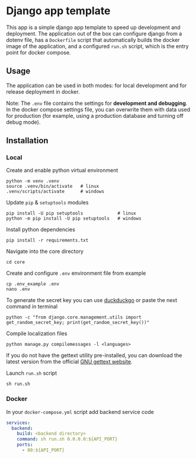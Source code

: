 # Django app template

This app is a simple django app template to speed up development and deployment. The application out of the box can configure django from a dotenv file, has a `Dockerfile` script that automatically builds the docker image of the application, and a configured `run.sh` script, which is the entry point for docker compose.

## Usage

The application can be used in both modes: for local development and for release deployment in docker.

Note: The `.env` file contains the settings for **development and debugging**. In the docker compose settings file, you can overwrite them with data used for production (for example, using a production database and turning off debug mode).

## Installation

### Local

Create and enable python virtual environment

    python -m venv .venv
    source .venv/bin/activate   # linux
    .venv/scripts/activate      # windows

Update `pip` & `setuptools` modules

    pip install -U pip setuptools             # linux
    python -m pip install -U pip setuptools   # windows

Install python dependencies

    pip install -r requirements.txt

Navigate into the core directory

    cd core

Create and configure `.env` environment file from example

    cp .env_example .env
    nano .env

To generate the secret key you can use [duckduckgo](https://duckduckgo.com/?q=password+50+strong&ia=answer) or paste the next command in terminal

    python -c "from django.core.management.utils import get_random_secret_key; print(get_random_secret_key())"

Compile localization files

    python manage.py compilemessages -l <languages>

If you do not have the gettext utility pre-installed, you can download the latest version from the official [GNU gettext website](https://www.gnu.org/software/gettext/#downloading).

Launch `run.sh` script

    sh run.sh

### Docker

In your `docker-compose.yml` script add backend service code

```yml
services:
  backend:
    build: <backend directory>
    command: sh run.sh 0.0.0.0:${API_PORT}
    ports:
      - 80:${API_PORT}
```
